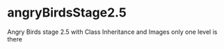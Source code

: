 # angryBirdsStage2.5
Angry Birds stage 2.5 with Class Inheritance and Images
only one level is there 